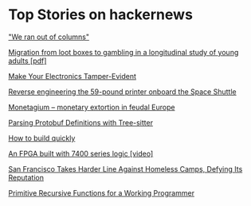 # Top Stories on hackernews <br />
["We ran out of columns"](https://jimmyhmiller.github.io/ugliest-beautiful-codebase)

[Migration from loot boxes to gambling in a longitudinal study of young adults [pdf]](https://gamblingresearch.sites.olt.ubc.ca/files/2023/03/BrooksClark_LootBoxMigration_PostprintDec2022.pdf)

[Make Your Electronics Tamper-Evident](https://www.anarsec.guide/posts/tamper/)

[Reverse engineering the 59-pound printer onboard the Space Shuttle](http://www.righto.com/2024/08/space-shuttle-interim-teleprinter.html)

[Monetagium – monetary extortion in feudal Europe](http://jpkoning.blogspot.com/2024/05/monetagium.html)

[Parsing Protobuf Definitions with Tree-sitter](https://relistan.com/parsing-protobuf-files-with-treesitter)

[How to build quickly](https://learnhowtolearn.org/how-to-build-extremely-quickly/)

[An FPGA built with 7400 series logic [video]](https://media.ccc.de/v/cosin2024-56234-fpga-selber-bauen-mit-74)

[San Francisco Takes Harder Line Against Homeless Camps, Defying Its Reputation](https://www.nytimes.com/2024/08/03/us/san-francisco-homeless-london-breed.html)

[Primitive Recursive Functions for a Working Programmer](https://matklad.github.io/2024/08/01/primitive-recursive-functions.html)
